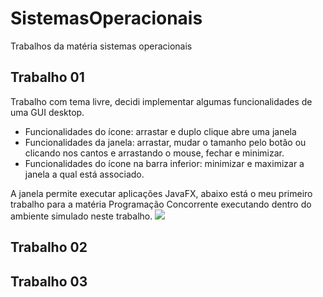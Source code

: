 # SistemasOperacionais
Trabalhos da matéria sistemas operacionais

## Trabalho 01

Trabalho com tema livre, decidi implementar algumas funcionalidades de uma GUI desktop. 
<ul>
  <li>Funcionalidades do ícone: arrastar e duplo clique abre uma janela</li>
  <li>Funcionalidades da janela: arrastar, mudar o tamanho pelo botão ou clicando nos cantos e arrastando o mouse, fechar e minimizar.</li>
  <li>Funcionalidades do ícone na barra inferior: minimizar e maximizar a janela a qual está associado.</li>
</ul>
A janela permite executar aplicações JavaFX, abaixo está o meu primeiro trabalho para a matéria Programação Concorrente executando dentro do ambiente simulado neste trabalho.

<img src="/resources/trabalho01.gif">

## Trabalho 02

## Trabalho 03
